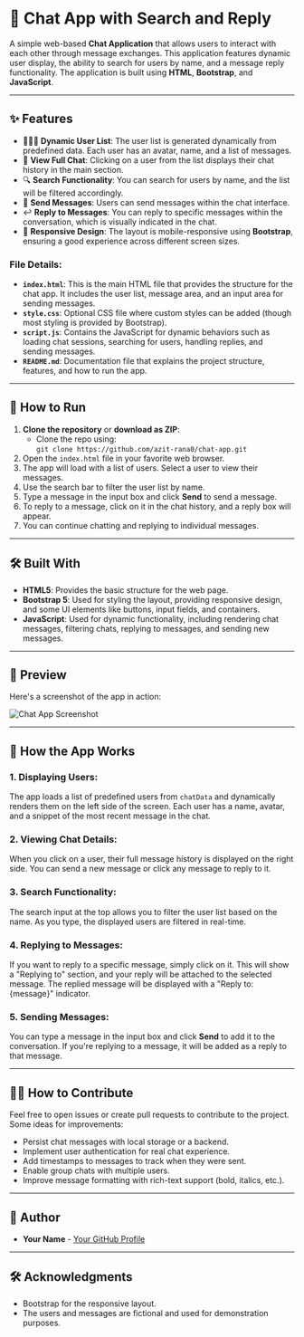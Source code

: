 # 💬 Chat App with Search and Reply

A simple web-based **Chat Application** that allows users to interact with each other through message exchanges. This application features dynamic user display, the ability to search for users by name, and a message reply functionality. The application is built using **HTML**, **Bootstrap**, and **JavaScript**.

---

## ✨ Features

- 🧑‍🤝‍🧑 **Dynamic User List**: The user list is generated dynamically from predefined data. Each user has an avatar, name, and a list of messages.
- 📩 **View Full Chat**: Clicking on a user from the list displays their chat history in the main section.
- 🔍 **Search Functionality**: You can search for users by name, and the list will be filtered accordingly.
- 💬 **Send Messages**: Users can send messages within the chat interface.
- ↩️ **Reply to Messages**: You can reply to specific messages within the conversation, which is visually indicated in the chat.
- 📱 **Responsive Design**: The layout is mobile-responsive using **Bootstrap**, ensuring a good experience across different screen sizes.

### File Details:

- **`index.html`**: This is the main HTML file that provides the structure for the chat app. It includes the user list, message area, and an input area for sending messages.
- **`style.css`**: Optional CSS file where custom styles can be added (though most styling is provided by Bootstrap).
- **`script.js`**: Contains the JavaScript for dynamic behaviors such as loading chat sessions, searching for users, handling replies, and sending messages.
- **`README.md`**: Documentation file that explains the project structure, features, and how to run the app.

---

## 🚀 How to Run

1. **Clone the repository** or **download as ZIP**:
   - Clone the repo using:  
     `git clone https://github.com/azit-rana0/chat-app.git`
2. Open the `index.html` file in your favorite web browser.
3. The app will load with a list of users. Select a user to view their messages.
4. Use the search bar to filter the user list by name.
5. Type a message in the input box and click **Send** to send a message.
6. To reply to a message, click on it in the chat history, and a reply box will appear.
7. You can continue chatting and replying to individual messages.

---

## 🛠️ Built With

- **HTML5**: Provides the basic structure for the web page.
- **Bootstrap 5**: Used for styling the layout, providing responsive design, and some UI elements like buttons, input fields, and containers.
- **JavaScript**: Used for dynamic functionality, including rendering chat messages, filtering chats, replying to messages, and sending new messages.

---

## 📸 Preview

Here's a screenshot of the app in action:

![Chat App Screenshot](assets/screenshot.png)

---

## 📝 How the App Works

### 1. **Displaying Users:**

The app loads a list of predefined users from `chatData` and dynamically renders them on the left side of the screen. Each user has a name, avatar, and a snippet of the most recent message in the chat.

### 2. **Viewing Chat Details:**

When you click on a user, their full message history is displayed on the right side. You can send a new message or click any message to reply to it.

### 3. **Search Functionality:**

The search input at the top allows you to filter the user list based on the name. As you type, the displayed users are filtered in real-time.

### 4. **Replying to Messages:**

If you want to reply to a specific message, simply click on it. This will show a "Replying to" section, and your reply will be attached to the selected message. The replied message will be displayed with a "Reply to: {message}" indicator.

### 5. **Sending Messages:**

You can type a message in the input box and click **Send** to add it to the conversation. If you're replying to a message, it will be added as a reply to that message.

---

## 🧑‍💻 How to Contribute

Feel free to open issues or create pull requests to contribute to the project. Some ideas for improvements:

- Persist chat messages with local storage or a backend.
- Implement user authentication for real chat experience.
- Add timestamps to messages to track when they were sent.
- Enable group chats with multiple users.
- Improve message formatting with rich-text support (bold, italics, etc.).

---

## 👥 Author

- **Your Name** - [Your GitHub Profile](https://github.com/azit-rana0)

---

## 🛠️ Acknowledgments

- Bootstrap for the responsive layout.
- The users and messages are fictional and used for demonstration purposes.
